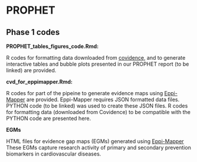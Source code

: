 # PROPHET

## Phase 1 codes

__PROPHET_tables_figures_code.Rmd:__

R codes for formatting data downloaded from [covidence]([url](https://www.covidence.org/)), and to generate interactive tables and bubble plots presented in our PROPHET report (to be linked) are provided.

__cvd_for_eppimapper.Rmd:__

R codes for part of the pipeine to generate evidence maps using [Eppi-Mapper]([url](https://eppi.ioe.ac.uk/cms/Default.aspx?tabid=3790)) are provided.
Eppi-Mapper requires JSON formatted data files.
PYTHON code (to be linked) was used to create these JSON files. 
R codes for formatting data (downloaded from Covidence) to be compatible with the PYTHON code are presented here.

__EGMs__

HTML files for evidence gap maps (EGMs) generated using [Eppi-Mapper]([url](https://eppi.ioe.ac.uk/cms/Default.aspx?tabid=3790))
These EGMs capture research activity of primary and secondary prevention biomarkers in cardiovascular diseases.


